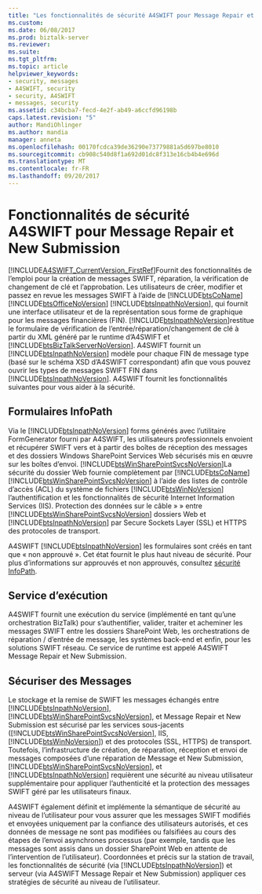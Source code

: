 ```yaml
---
title: "Les fonctionnalités de sécurité A4SWIFT pour Message Repair et New Submission | Documents Microsoft"
ms.custom: 
ms.date: 06/08/2017
ms.prod: biztalk-server
ms.reviewer: 
ms.suite: 
ms.tgt_pltfrm: 
ms.topic: article
helpviewer_keywords:
- security, messages
- A4SWIFT, security
- security, A4SWIFT
- messages, security
ms.assetid: c34bcba7-fecd-4e2f-ab49-a6ccfd96198b
caps.latest.revision: "5"
author: MandiOhlinger
ms.author: mandia
manager: anneta
ms.openlocfilehash: 00170fcdca39de36290e73779881a5d697be8010
ms.sourcegitcommit: cb908c540d8f1a692d01dc8f313e16cb4b4e696d
ms.translationtype: MT
ms.contentlocale: fr-FR
ms.lasthandoff: 09/20/2017
---
```

# <a name="a4swift-security-features-for-message-repair-and-new-submission"></a>Fonctionnalités de sécurité A4SWIFT pour Message Repair et New Submission
[!INCLUDE[A4SWIFT_CurrentVersion_FirstRef](../../includes/a4swift-currentversion-firstref-md.md)]Fournit des fonctionnalités de l’emploi pour la création de messages SWIFT, réparation, la vérification de changement de clé et l’approbation. Les utilisateurs de créer, modifier et passez en revue les messages SWIFT à l’aide de [!INCLUDE[btsCoName](../../includes/btsconame-md.md)] [!INCLUDE[btsOfficeNoVersion](../../includes/btsofficenoversion-md.md)] [!INCLUDE[btsInpathNoVersion](../../includes/btsinpathnoversion-md.md)], qui fournit une interface utilisateur et de la représentation sous forme de graphique pour les messages financières (FIN). [!INCLUDE[btsInpathNoVersion](../../includes/btsinpathnoversion-md.md)]restitue le formulaire de vérification de l’entrée/réparation/changement de clé à partir du XML généré par le runtime d’A4SWIFT et [!INCLUDE[btsBizTalkServerNoVersion](../../includes/btsbiztalkservernoversion-md.md)]. A4SWIFT fournit un [!INCLUDE[btsInpathNoVersion](../../includes/btsinpathnoversion-md.md)] modèle pour chaque FIN de message type (basé sur le schéma XSD d’A4SWIFT correspondant) afin que vous pouvez ouvrir les types de messages SWIFT FIN dans [!INCLUDE[btsInpathNoVersion](../../includes/btsinpathnoversion-md.md)]. A4SWIFT fournit les fonctionnalités suivantes pour vous aider à la sécurité.  
  
## <a name="infopath-forms"></a>Formulaires InfoPath  
 Via le [!INCLUDE[btsInpathNoVersion](../../includes/btsinpathnoversion-md.md)] forms générés avec l’utilitaire FormGenerator fourni par A4SWIFT, les utilisateurs professionnels envoient et récupérer SWIFT vers et à partir des boîtes de réception des messages et des dossiers Windows SharePoint Services Web sécurisés mis en œuvre sur les boîtes d’envoi. [!INCLUDE[btsWinSharePointSvcsNoVersion](../../includes/btswinsharepointsvcsnoversion-md.md)]La sécurité du dossier Web fournie complètement par [!INCLUDE[btsCoName](../../includes/btsconame-md.md)] [!INCLUDE[btsWinSharePointSvcsNoVersion](../../includes/btswinsharepointsvcsnoversion-md.md)] à l’aide des listes de contrôle d’accès (ACL) du système de fichiers [!INCLUDE[btsWinNoVersion](../../includes/btswinnoversion-md.md)] l’authentification et les fonctionnalités de sécurité Internet Information Services (IIS). Protection des données sur le câble » » entre [!INCLUDE[btsWinSharePointSvcsNoVersion](../../includes/btswinsharepointsvcsnoversion-md.md)] dossiers Web et [!INCLUDE[btsInpathNoVersion](../../includes/btsinpathnoversion-md.md)] par Secure Sockets Layer (SSL) et HTTPS des protocoles de transport.  
  
 A4SWIFT [!INCLUDE[btsInpathNoVersion](../../includes/btsinpathnoversion-md.md)] les formulaires sont créés en tant que « non approuvé ». Cet état fournit le plus haut niveau de sécurité. Pour plus d’informations sur approuvés et non approuvés, consultez [sécurité InfoPath](../../adapters-and-accelerators/accelerator-swift/infopath-security.md).  
  
## <a name="runtime-service"></a>Service d’exécution  
 A4SWIFT fournit une exécution du service (implémenté en tant qu’une orchestration BizTalk) pour s’authentifier, valider, traiter et acheminer les messages SWIFT entre les dossiers SharePoint Web, les orchestrations de réparation / d’entrée de message, les systèmes back-end et enfin, pour les solutions SWIFT réseau. Ce service de runtime est appelé A4SWIFT Message Repair et New Submission.  
  
## <a name="secure-messages"></a>Sécuriser des Messages  
 Le stockage et la remise de SWIFT les messages échangés entre [!INCLUDE[btsInpathNoVersion](../../includes/btsinpathnoversion-md.md)], [!INCLUDE[btsWinSharePointSvcsNoVersion](../../includes/btswinsharepointsvcsnoversion-md.md)], et Message Repair et New Submission est sécurisé par les services sous-jacents ([!INCLUDE[btsWinSharePointSvcsNoVersion](../../includes/btswinsharepointsvcsnoversion-md.md)], IIS, [!INCLUDE[btsWinNoVersion](../../includes/btswinnoversion-md.md)]) et des protocoles (SSL, HTTPS) de transport. Toutefois, l’infrastructure de création, de réparation, réception et envoi de messages composées d’une réparation de Message et New Submission, [!INCLUDE[btsWinSharePointSvcsNoVersion](../../includes/btswinsharepointsvcsnoversion-md.md)], et [!INCLUDE[btsInpathNoVersion](../../includes/btsinpathnoversion-md.md)] requièrent une sécurité au niveau utilisateur supplémentaire pour appliquer l’authenticité et la protection des messages SWIFT géré par les utilisateurs finaux.  
  
 A4SWIFT également définit et implémente la sémantique de sécurité au niveau de l’utilisateur pour vous assurer que les messages SWIFT modifiés et envoyées uniquement par la confiance des utilisateurs autorisés, et ces données de message ne sont pas modifiées ou falsifiées au cours des étapes de l’envoi asynchrones processus (par exemple, tandis que les messages sont assis dans un dossier SharePoint Web en attente de l’intervention de l’utilisateur). Coordonnées et précis sur la station de travail, les fonctionnalités de sécurité (via [!INCLUDE[btsInpathNoVersion](../../includes/btsinpathnoversion-md.md)]) et serveur (via A4SWIFT Message Repair et New Submission) appliquer ces stratégies de sécurité au niveau de l’utilisateur.